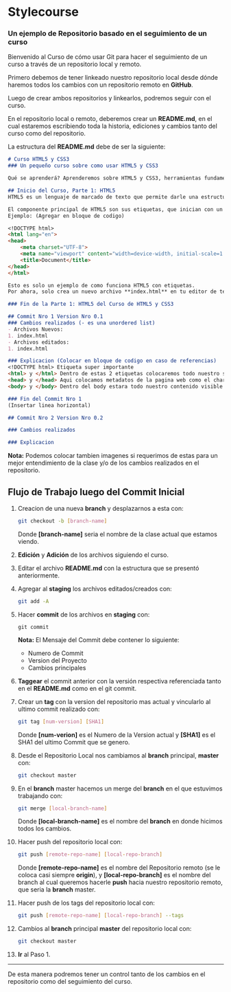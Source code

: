 # Stylecourse
### Un ejemplo de Repositorio basado en el seguimiento de un curso

Bienvenido al Curso de cómo usar Git para hacer el seguimiento de un curso a través de un repositorio local y remoto.

Primero debemos de tener linkeado nuestro repositorio local desde dónde haremos todos los cambios con un repositorio remoto en **GitHub**.

Luego de crear ambos repositorios y linkearlos, podremos seguir con el curso.

En el repositorio local o remoto, deberemos crear un **README.md**, en el cual estaremos escribiendo toda la historia, ediciones y cambios tanto del curso como del repositorio.

La estructura del **README.md** debe de ser la siguiente:

```markdown
# Curso HTML5 y CSS3
### Un pequeño curso sobre como usar HTML5 y CSS3

Qué se aprenderá? Aprenderemos sobre HTML5 y CSS3, herramientas fundamentales para el desarrollo de páginas web y aplicaciones desktop.

## Inicio del Curso, Parte 1: HTML5
HTML5 es un lenguaje de marcado de texto que permite darle una estructura a las páginas web. Se trata del primer paso para realizar un sitio en internet.

El componente principal de HTML5 son sus etiquetas, que inician con un "< >" y terminan con "</>".
Ejemplo: (Agregar en bloque de codigo)

<!DOCTYPE html>
<html lang="en">
<head>
	<meta charset="UTF-8">
	<meta name="viewport" content="width=device-width, initial-scale=1.0">
	<title>Document</title>
</head>
</html>

Esto es solo un ejemplo de como funciona HTML5 con etiquetas.
Por ahora, solo crea un nuevo archivo **index.html** en tu editor de texto favorito y copia el codigo anterior.

### Fin de la Parte 1: HTML5 del Curso de HTML5 y CSS3

## Commit Nro 1 Version Nro 0.1
### Cambios realizados (- es una unordered list)
- Archivos Nuevos:
1. index.html
- Archivos editados:
1. index.html

### Explicacion (Colocar en bloque de codigo en caso de referencias)
<!DOCTYPE html> Etiqueta super importante 
<html> y </html> Dentro de estas 2 etiquetas colocaremos todo nuestro sitio web
<head> y </head> Aqui colocamos metadatos de la pagina web como el charset o el titulo de la web
<body> y </body> Dentro del body estara todo nuestro contenido visible en la pagina web

### Fin del Commit Nro 1
(Insertar linea horizontal)

## Commit Nro 2 Version Nro 0.2

### Cambios realizados

### Explicacion
```

**Nota:** Podemos colocar tambien imagenes si requerimos de estas para un mejor entendimiento de la clase y/o de los cambios realizados en el repositorio.

## Flujo de Trabajo luego del Commit Inicial

1. Creacion de una nueva **branch** y desplazarnos a esta con: 

	```bash
	git checkout -b [branch-name]
	```

	Donde **[branch-name]** seria el nombre de la clase actual que estamos viendo.

2. **Edición** y **Adición** de los archivos siguiendo el curso.

3. Editar el archivo **README.md**  con la estructura que se presentó anteriormente.

4. Agregar al **staging** los archivos editados/creados con: 

	```bash
	git add -A
	```

5. Hacer **commit** de los archivos en **staging** con: 

	```
	git commit
	```

	**Nota:** El Mensaje del Commit debe contener lo siguiente:

	- Numero de Commit
	- Version del Proyecto
	- Cambios principales

6. **Taggear** el commit anterior con la versión respectiva referenciada tanto en el **README.md** como en el git commit.

7. Crear un **tag** con la version del repositorio mas actual y vincularlo al ultimo commit realizado con: 

	```bash
	git tag [num-version] [SHA1]
	```

	Donde **[num-verion]** es el Numero de la Version actual y **[SHA1]** es el SHA1 del ultimo Commit que se genero. 

8. Desde el Repositorio Local nos cambiamos al **branch** principal, **master** con: 

	```bash
	git checkout master
	```

9. En el **branch** master hacemos un merge del **branch** en el que estuvimos trabajando con: 

	```bash
	git merge [local-branch-name]
	```

	Donde **[local-branch-name]** es el nombre del **branch** en donde hicimos todos los cambios.

10. Hacer push del repositorio local con: 

	```bash
	git push [remote-repo-name] [local-repo-branch]
	```

	Donde **[remote-repo-name]** es el nombre del Repositorio remoto (se le coloca casi siempre **origin**), y **[local-repo-branch]** es el nombre del branch al cual queremos hacerle **push** hacia nuestro repositorio remoto, que seria la **branch** master.

11. Hacer push de los tags del repositorio local con: 

	```bash
	git push [remote-repo-name] [local-repo-branch] --tags
	```

12. Cambios al **branch** principal **master** del repositorio local con: 

	```bash
	git checkout master
	```

13. **Ir** al Paso 1.

------

De esta manera podremos tener un control tanto de los cambios en el repositorio como del seguimiento del curso.